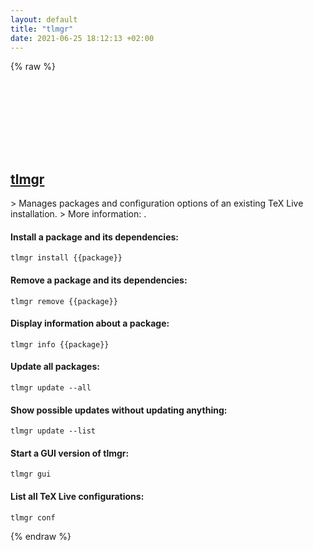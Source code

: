 ```yaml
---
layout: default
title: "tlmgr"
date: 2021-06-25 18:12:13 +02:00
---
```

{% raw %}
<h2 id="tlmgr">
  <a href="/en/common/tlmgr.html">tlmgr</a> <a href="#tlmgr"><svg class="icon">
    <use href="/assets/images/unicode_sprite.svg#link" />
  </svg></a>
</h2>
> Manages packages and configuration options of an existing TeX Live installation.
> More information: <https://www.tug.org/texlive/tlmgr.html>.

#### Install a package and its dependencies:
```shell
tlmgr install {{package}}
```
#### Remove a package and its dependencies:
```shell
tlmgr remove {{package}}
```
#### Display information about a package:
```shell
tlmgr info {{package}}
```
#### Update all packages:
```shell
tlmgr update --all
```
#### Show possible updates without updating anything:
```shell
tlmgr update --list
```
#### Start a GUI version of tlmgr:
```shell
tlmgr gui
```
#### List all TeX Live configurations:
```shell
tlmgr conf
```
{% endraw %}